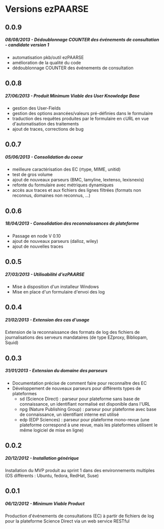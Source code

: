 # Versions ezPAARSE #

## 0.0.9  ## 
##### 08/08/2013 - Dédoublonnage COUNTER des événements de consultation - candidate version 1 #####
- automatisation pkb/outil ezPAARSE
- amélioration de la qualité du code
- dédoublonnage COUNTER des événements de consultation

## 0.0.8  ## 
##### 27/06/2013 - Produit Minimum Viable des User Knowledge Base #####
- gestion des User-Fields
- gestion des options avancées/valeurs pré-définies dans le formulaire
- traduction des requêtes produites par le formulaire en cURL en vue d'automatisation des traitements
- ajout de traces, corrections de bug

## 0.0.7  ## 
##### 05/06/2013 - Consolidation du coeur #####
- meilleure caractérisation des EC (rtype, MIME, unitid)
- test de gros volume
- ajout de nouveaux parseurs (BMC, lamyline, lextenso, lexisnexis)
- refonte du formulaire avec métriques dynamiques
- accès aux traces et aux fichiers des lignes filtrées (formats non reconnus, domaines non reconnus, ...)

## 0.0.6  ## 
##### 18/04/2013 - Consolidation des reconnaissances de plateforme #####
- Passage en node V 0.10
- ajout de nouveaux parseurs (dalloz, wiley)
- ajout de nouvelles traces

## 0.0.5  ## 
##### 27/03/2013 - Utilisabilité d'ezPAARSE #####
- Mise à disposition d'un installeur Windows
- Mise en place d'un formulaire d'envoi des log

## 0.0.4  ## 
##### 21/02/2013 - Extension des cas d'usage #####
Extension de la reconnaissance des formats de log des fichiers de journalisations des serveurs mandataires (de type EZproxy, Bibliopam, Squid)

## 0.0.3  ## 
##### 31/01/2013 - Extension du domaine des parseurs #####

- Documentation précise de comment faire pour reconnaître des EC
- Développement de nouveaux parseurs pour différents types de plateformes
  - sd (Science Direct) : parseur pour plateforme sans base de connaissance, un identifiant normalisé est disponible dans l'URL
  - npg (Nature Publishing Group) : parseur pour plateforme avec base de connaissance, un identifiant interne est utilisé
  - edp (EDP Sciences) : parseur pour plateforme mono-revue (une plateforme correspond à une revue, mais les plateformes utilisent le même logiciel de mise en ligne)

## 0.0.2  ## 
##### 20/12/2012 - Installation générique #####
Installation du MVP produit au sprint 1 dans des environnements multiples (OS différents : Ubuntu, fedora, RedHat, Suse)

## 0.0.1  ## 
##### 06/12/2012 - Minimum Viable Product #####
Production d'événements de consultations (EC) à partir de fichiers de log pour la plateforme Science Direct via un web service RESTful

